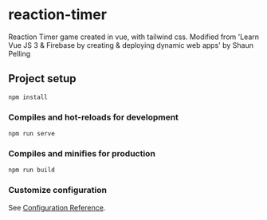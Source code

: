 # reaction-timer

Reaction Timer game created in vue, with tailwind css. Modified from 'Learn Vue JS 3 & Firebase by creating & deploying dynamic web apps' by Shaun Pelling

## Project setup

```
npm install
```

### Compiles and hot-reloads for development

```
npm run serve
```

### Compiles and minifies for production

```
npm run build
```

### Customize configuration

See [Configuration Reference](https://cli.vuejs.org/config/).
